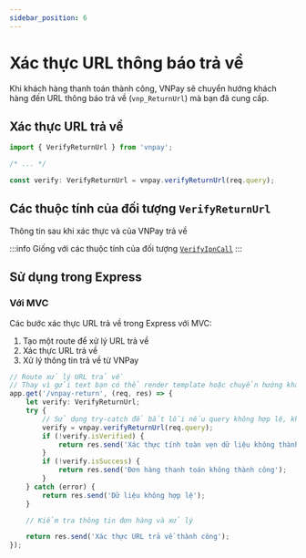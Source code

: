 ```yaml
---
sidebar_position: 6
---
```


# Xác thực URL thông báo trả về

Khi khách hàng thanh toán thành công, VNPay sẽ chuyển hướng khách hàng đến URL thông báo trả về (`vnp_ReturnUrl`) mà bạn đã cung cấp.

## Xác thực URL trả về

```typescript
import { VerifyReturnUrl } from 'vnpay';

/* ... */

const verify: VerifyReturnUrl = vnpay.verifyReturnUrl(req.query);
```

## Các thuộc tính của đối tượng `VerifyReturnUrl`

Thông tin sau khi xác thực và của VNPay trả về

:::info
Giống với các thuộc tính của đối tượng [`VerifyIpnCall`](./verify-ipn-call.md#các-thuộc-tính-của-đối-tượng-verifyipncall)
:::

## Sử dụng trong Express

### Với MVC

Các bước xác thực URL trả về trong Express với MVC:

1. Tạo một route để xử lý URL trả về
2. Xác thực URL trả về
3. Xử lý thông tin trả về từ VNPay

```typescript title="controllers/payment.controller.ts"
// Route xử lý URL trả về
// Thay vì gửi text bạn có thể render template hoặc chuyển hướng khách hàng đến trang cần thiết
app.get('/vnpay-return', (req, res) => {
    let verify: VerifyReturnUrl;
    try {
        // Sử dụng try-catch để bắt lỗi nếu query không hợp lệ, không đủ dữ liệu
        verify = vnpay.verifyReturnUrl(req.query);
        if (!verify.isVerified) {
            return res.send('Xác thực tính toàn vẹn dữ liệu không thành công');
        }
        if (!verify.isSuccess) {
            return res.send('Đơn hàng thanh toán không thành công');
        }
    } catch (error) {
        return res.send('Dữ liệu không hợp lệ');
    }

    // Kiểm tra thông tin đơn hàng và xử lý

    return res.send('Xác thực URL trả về thành công');
});
```
